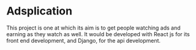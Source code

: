 # Adsplication
This project is one at which its aim is to get people watching ads and earning as they watch as well. It would be developed with React js for its front end development, and Django, for the api development.

